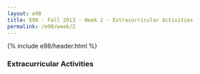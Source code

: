 ```yaml
---
layout: e98
title: E98 - Fall 2013 - Week 2 - Extracurricular Activities
permalink: /e98/week/2
---
```


{% include e98/header.html %}

### Extracurricular Activities
